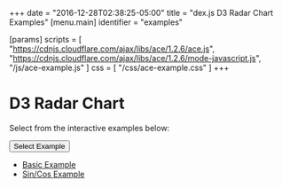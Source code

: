 +++
date = "2016-12-28T02:38:25-05:00"
title = "dex.js D3 Radar Chart Examples"
[menu.main]
  identifier = "examples"

[params]
  scripts = [
    "https://cdnjs.cloudflare.com/ajax/libs/ace/1.2.6/ace.js",
    "https://cdnjs.cloudflare.com/ajax/libs/ace/1.2.6/mode-javascript.js",
    "/js/ace-example.js"
  ]
  css = [ "/css/ace-example.css" ]
+++

# D3 Radar Chart

Select from the interactive examples below:
<div class="btn-group">
  <button type="button" class="btn btn-default dropdown-toggle" data-toggle="dropdown" aria-haspopup="true" aria-expanded="false">
    Select Example <span class="caret"></span>
  </button>
  <ul id="ex-dropdown" class="dropdown-menu">
    <li><a id="basic" href="#">Basic Example</a></li>
    <li><a id="sincos" href="#">Sin/Cos Example</a></li>
  </ul>
</div>

<div id="example-info"></div>
<div id="RadarChart" class="WideChart"></div>
<div id="ace-editor"></div>
<div id="ace-error"></div>

<script>
  var editor = createEditor({
    "parent"        : "ace-editor",
    "errorParent"   : "ace-error",
    "theme"         : "ace/theme/monokai",
    "mode"          : "ace/mode/javascript",
    "contentDir"    : "/examples/charts/d3/radarchart",
    "initialContent": "/examples/charts/d3/radarchart/basic.js",
    "initialInfo"   : "/examples/charts/d3/radarchart/basic.html"
  });
</script>